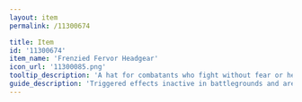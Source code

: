 ```yaml
---
layout: item
permalink: /11300674

title: Item
id: '11300674'
item_name: 'Frenzied Fervor Headgear'
icon_url: '11300085.png'
tooltip_description: 'A hat for combatants who fight without fear or hesitation.'
guide_description: 'Triggered effects inactive in battlegrounds and arenas.'
---
```

